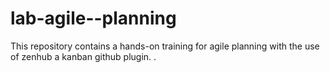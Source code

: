 # lab-agile--planning
This repository contains a hands-on training for agile planning with the use of zenhub a kanban github plugin. . 
